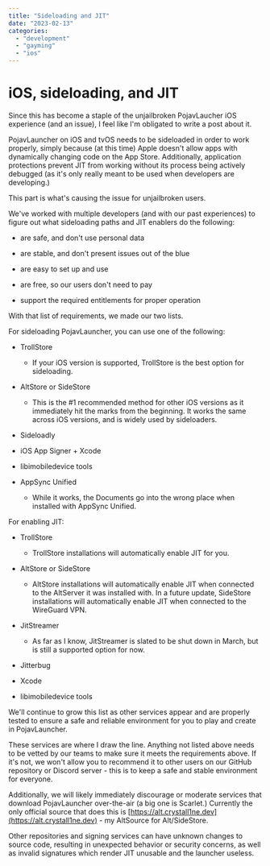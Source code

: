 ```yaml
---
title: "Sideloading and JIT"
date: "2023-02-13"
categories: 
  - "development"
  - "gayming"
  - "ios"
---
```


# iOS, sideloading, and JIT

Since this has become a staple of the unjailbroken PojavLaucher iOS experience (and an issue), I feel like I'm obligated to write a post about it.

PojavLauncher on iOS and tvOS needs to be sideloaded in order to work properly, simply because (at this time) Apple doesn't allow apps with dynamically changing code on the App Store. Additionally, application protections prevent JIT from working without its process being actively debugged (as it's only really meant to be used when developers are developing.)

This part is what's causing the issue for unjailbroken users.

We've worked with multiple developers (and with our past experiences) to figure out what sideloading paths and JIT enablers do the following:

- are safe, and don't use personal data

- are stable, and don't present issues out of the blue

- are easy to set up and use

- are free, so our users don't need to pay

- support the required entitlements for proper operation

With that list of requirements, we made our two lists.

For sideloading PojavLauncher, you can use one of the following:

- TrollStore
    - If your iOS version is supported, TrollStore is the best option for sideloading.

- AltStore or SideStore
    - This is the #1 recommended method for other iOS versions as it immediately hit the marks from the beginning. It works the same across iOS versions, and is widely used by sideloaders.

- Sideloadly

- iOS App Signer + Xcode

- libimobiledevice tools

- AppSync Unified
    - While it works, the Documents go into the wrong place when installed with AppSync Unified.

For enabling JIT:

- TrollStore
    - TrollStore installations will automatically enable JIT for you.

- AltStore or SideStore
    - AltStore installations will automatically enable JIT when connected to the AltServer it was installed with. In a future update, SideStore installations will automatically enable JIT when connected to the WireGuard VPN.

- JitStreamer
    - As far as I know, JitStreamer is slated to be shut down in March, but is still a supported option for now.

- Jitterbug

- Xcode

- libimobiledevice tools

We'll continue to grow this list as other services appear and are properly tested to ensure a safe and reliable environment for you to play and create in PojavLauncher.

These services are where I draw the line. Anything not listed above needs to be vetted by our teams to make sure it meets the requirements above. If it's not, we won't allow you to recommend it to other users on our GitHub repository or Discord server - this is to keep a safe and stable environment for everyone.

Additionally, we will likely immediately discourage or moderate services that download PojavLauncher over-the-air (a big one is Scarlet.) Currently the only official source that does this is [https://alt.crystall1ne.dev](https://alt.crystall1ne.dev) - my AltSource for Alt/SideStore.

Other repositories and signing services can have unknown changes to source code, resulting in unexpected behavior or security concerns, as well as invalid signatures which render JIT unusable and the launcher useless.
